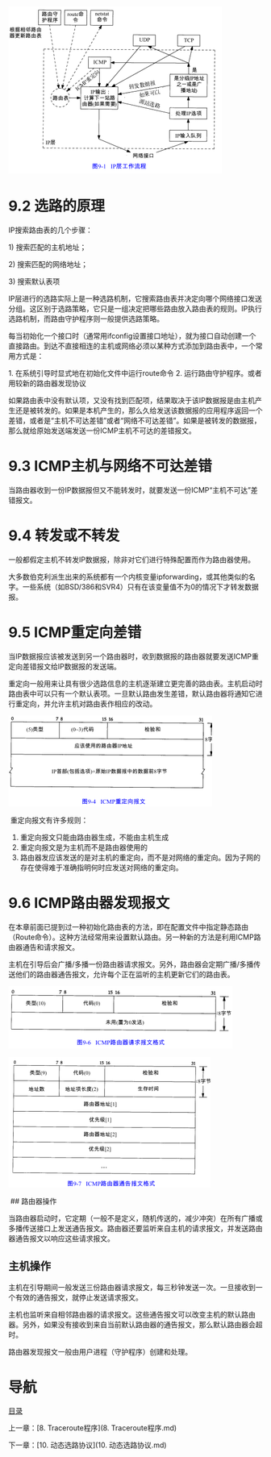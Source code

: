 ![](img/chap9/img0.png)

# 9.2 选路的原理

IP搜索路由表的几个步骤：

1) 搜索匹配的主机地址；

2) 搜索匹配的网络地址；

3) 搜索默认表项

IP层进行的选路实际上是一种选路机制，它搜索路由表并决定向哪个网络接口发送分组。这区别于选路策略，它只是一组决定把哪些路由放入路由表的规则。IP执行选路机制，而路由守护程序则一般提供选路策略。

每当初始化一个接口时（通常用ifconfig设置接口地址），就为接口自动创建一个直接路由。到达不直接相连的主机或网络必须以某种方式添加到路由表中，一个常用方式是：

1. 在系统引导时显式地在初始化文件中运行route命令
2. 运行路由守护程序。或者用较新的路由器发现协议

如果路由表中没有默认项，又没有找到匹配项，结果取决于该IP数据报是由主机产生还是被转发的。如果是本机产生的，那么久给发送该数据报的应用程序返回一个差错，或者是“主机不可达差错”或者“网络不可达差错”。如果是被转发的数据报，那么就给原始发送端发送一份ICMP主机不可达的差错报文。

# 9.3 ICMP主机与网络不可达差错

当路由器收到一份IP数据报但又不能转发时，就要发送一份ICMP“主机不可达”差错报文。

# 9.4 转发或不转发

一般都假定主机不转发IP数据报，除非对它们进行特殊配置而作为路由器使用。

大多数伯克利派生出来的系统都有一个内核变量ipforwarding，或其他类似的名字。一些系统（如BSD/386和SVR4）只有在该变量值不为0的情况下才转发数据报。

# 9.5 ICMP重定向差错

当IP数据报应该被发送到另一个路由器时，收到数据报的路由器就要发送ICMP重定向差错报文给IP数据报的发送端。

重定向一般用来让具有很少选路信息的主机逐渐建立更完善的路由表。主机启动时路由表中可以只有一个默认表项。一旦默认路由发生差错，默认路由器将通知它进行重定向，并允许主机对路由表作相应的改动。

![graphic](img/chap9/img1.png)

 重定向报文有许多规则：

1. 重定向报文只能由路由器生成，不能由主机生成
2. 重定向报文是为主机而不是路由器使用的
3. 路由器发应该发送的是对主机的重定向，而不是对网络的重定向。因为子网的存在使得难于准确指明何时应发送对网络的重定向。

# 9.6 ICMP路由器发现报文

在本章前面已提到过一种初始化路由表的方法，即在配置文件中指定静态路由（Route命令）。这种方法经常用来设置默认路由。另一种新的方法是利用ICMP路由器通告和请求报文。

主机在引导后会广播/多播一份路由器请求报文。另外，路由器会定期广播/多播传送他们的路由器通告报文，允许每个正在监听的主机更新它们的路由表。

![graphic](img/chap9/img2.png) 

![graphic](img/chap9/img3.png)

 ## 路由器操作

当路由器启动时，它定期（一般不是定义，随机传送的，减少冲突）在所有广播或多播传送接口上发送通告报文。路由器还要监听来自主机的请求报文，并发送路由器通告报文以响应这些请求报文。

## 主机操作

主机在引导期间一般发送三份路由器请求报文，每三秒钟发送一次。一旦接收到一个有效的通告报文，就停止发送请求报文。

主机也监听来自相邻路由器的请求报文。这些通告报文可以改变主机的默认路由器。另外，如果没有接收到来自当前默认路由器的通告报文，那么默认路由器会超时。

路由器发现报文一般由用户进程（守护程序）创建和处理。

# 导航

[目录](README.md)

上一章：[8. Traceroute程序](8. Traceroute程序.md)

下一章：[10. 动态选路协议](10. 动态选路协议.md)
